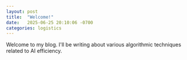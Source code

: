 ```yaml
---
layout: post
title:  "Welcome!"
date:   2025-06-25 20:10:06 -0700
categories: logistics
---
```

Welcome to my blog. I'll be writing about various algorithmic techniques related to AI efficiency.